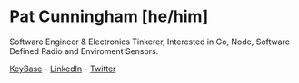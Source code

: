 # Pat Cunningham [he/him]

Software Engineer & Electronics Tinkerer, Interested in Go, Node, Software Defined Radio and Enviroment Sensors.

[KeyBase](https://keybase.io/pcunning) - [LinkedIn](https://linkedin.com/in/pcunning) - [Twitter](https://twitter.com/pcunning)
